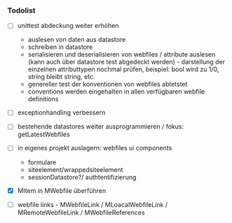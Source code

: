 
### Todolist

 - [ ] unittest abdeckung weiter erhöhen
     - auslesen von daten aus datastore
     - schreiben in datastore
     - serialisieren und deserialisieren von webfiles / attribute auslesen (kann auch über datastore test abgedeckt werden) - darstellung der einzelnen attributtypen nochmal prüfen, beispiel: bool wird zu 1/0, string bleibt string, etc.
     - genereller test der konventionen von webfiles abtetstet
     - conventions werden eingehalten in allen verfügbaren webfile definitions
 - [ ] exceptionhandling verbessern
 - [ ] bestehende datastores weiter ausprogrammieren / fokus: getLatestWebfiles
 - [ ] in eigenes projekt auslagern: webfiles ui components
     - formulare
     - siteelement/wrappedsiteelement
     - sessionDatastore?/ authtentifizierung
 - [x] MItem in MWebfile überführen
 - [ ] webfile links - MWebfileLink / MLoacalWebfileLink / MRemoteWebfileLink / MWebfileReferences
 
 